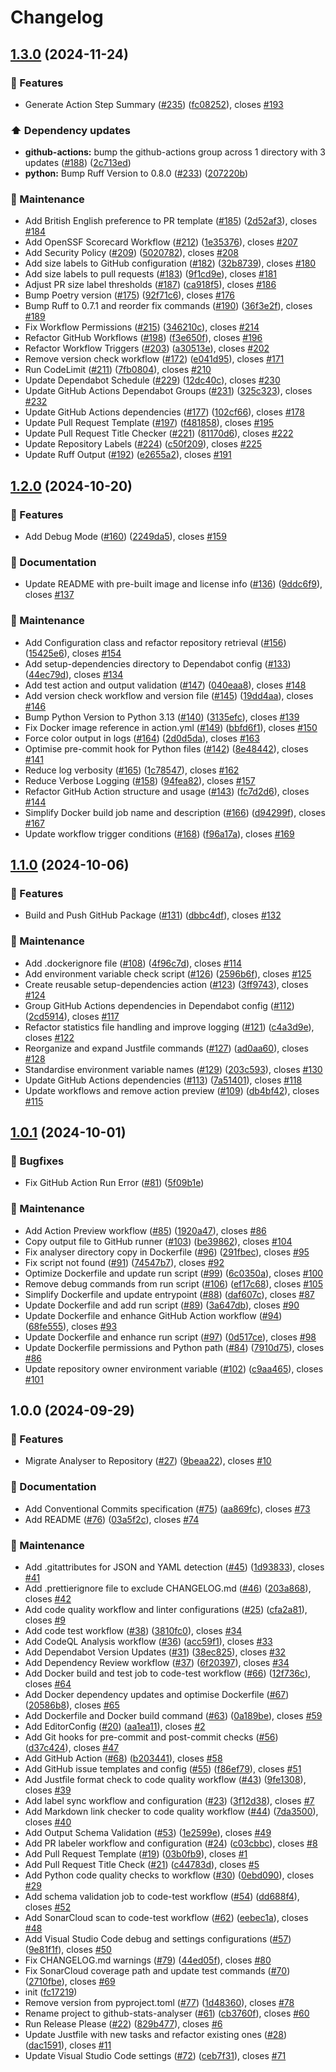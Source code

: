 # Changelog

## [1.3.0](https://github.com/JackPlowman/github-stats-analyser/compare/v1.2.0...v1.3.0) (2024-11-24)


### 🚀 Features

* Generate Action Step Summary ([#235](https://github.com/JackPlowman/github-stats-analyser/issues/235)) ([fc08252](https://github.com/JackPlowman/github-stats-analyser/commit/fc082520298be5e44322f76c5e58f9b9fdf51312)), closes [#193](https://github.com/JackPlowman/github-stats-analyser/issues/193)


### ⬆️ Dependency updates

* **github-actions:** bump the github-actions group across 1 directory with 3 updates ([#188](https://github.com/JackPlowman/github-stats-analyser/issues/188)) ([2c713ed](https://github.com/JackPlowman/github-stats-analyser/commit/2c713ed5cfa8c3bfe08778a25d8fe93ba5fa0e1f))
* **python:** Bump Ruff Version to 0.8.0 ([#233](https://github.com/JackPlowman/github-stats-analyser/issues/233)) ([207220b](https://github.com/JackPlowman/github-stats-analyser/commit/207220b3b44ee6ea4abc110c9edb14daf6ed0697))


### 🧰 Maintenance

* Add British English preference to PR template ([#185](https://github.com/JackPlowman/github-stats-analyser/issues/185)) ([2d52af3](https://github.com/JackPlowman/github-stats-analyser/commit/2d52af39e421a3836efe547ce74404b6eb806ca3)), closes [#184](https://github.com/JackPlowman/github-stats-analyser/issues/184)
* Add OpenSSF Scorecard Workflow ([#212](https://github.com/JackPlowman/github-stats-analyser/issues/212)) ([1e35376](https://github.com/JackPlowman/github-stats-analyser/commit/1e353765e99c8c8483766829d47c8870eceeb947)), closes [#207](https://github.com/JackPlowman/github-stats-analyser/issues/207)
* Add Security Policy ([#209](https://github.com/JackPlowman/github-stats-analyser/issues/209)) ([5020782](https://github.com/JackPlowman/github-stats-analyser/commit/502078248e438b19ca17986c67b0b4cef99ce0da)), closes [#208](https://github.com/JackPlowman/github-stats-analyser/issues/208)
* Add size labels to GitHub configuration ([#182](https://github.com/JackPlowman/github-stats-analyser/issues/182)) ([32b8739](https://github.com/JackPlowman/github-stats-analyser/commit/32b873900b00567268a28f6ae9276b5aa55ee198)), closes [#180](https://github.com/JackPlowman/github-stats-analyser/issues/180)
* Add size labels to pull requests ([#183](https://github.com/JackPlowman/github-stats-analyser/issues/183)) ([9f1cd9e](https://github.com/JackPlowman/github-stats-analyser/commit/9f1cd9e6395c05fe38158cf845a2df0793e207b2)), closes [#181](https://github.com/JackPlowman/github-stats-analyser/issues/181)
* Adjust PR size label thresholds ([#187](https://github.com/JackPlowman/github-stats-analyser/issues/187)) ([ca918f5](https://github.com/JackPlowman/github-stats-analyser/commit/ca918f53a0b7a3523cc878ac167706936e492f48)), closes [#186](https://github.com/JackPlowman/github-stats-analyser/issues/186)
* Bump Poetry version  ([#175](https://github.com/JackPlowman/github-stats-analyser/issues/175)) ([92f71c6](https://github.com/JackPlowman/github-stats-analyser/commit/92f71c6d55eda0cae9e90d3e5b0de6d749d057d5)), closes [#176](https://github.com/JackPlowman/github-stats-analyser/issues/176)
* Bump Ruff to 0.7.1 and reorder fix commands ([#190](https://github.com/JackPlowman/github-stats-analyser/issues/190)) ([36f3e2f](https://github.com/JackPlowman/github-stats-analyser/commit/36f3e2f036ea223090828e8d9b4cde5043025587)), closes [#189](https://github.com/JackPlowman/github-stats-analyser/issues/189)
* Fix Workflow Permissions ([#215](https://github.com/JackPlowman/github-stats-analyser/issues/215)) ([346210c](https://github.com/JackPlowman/github-stats-analyser/commit/346210c720ca88af3520744fb53076a94db07986)), closes [#214](https://github.com/JackPlowman/github-stats-analyser/issues/214)
* Refactor GitHub Workflows ([#198](https://github.com/JackPlowman/github-stats-analyser/issues/198)) ([f3e650f](https://github.com/JackPlowman/github-stats-analyser/commit/f3e650f5505ab3fb30888e08b528f23eb9f0d71e)), closes [#196](https://github.com/JackPlowman/github-stats-analyser/issues/196)
* Refactor Workflow Triggers ([#203](https://github.com/JackPlowman/github-stats-analyser/issues/203)) ([a30513e](https://github.com/JackPlowman/github-stats-analyser/commit/a30513e1d99a6c8b62bad6b06aceab4e5f5ca6d9)), closes [#202](https://github.com/JackPlowman/github-stats-analyser/issues/202)
* Remove version check workflow ([#172](https://github.com/JackPlowman/github-stats-analyser/issues/172)) ([e041d95](https://github.com/JackPlowman/github-stats-analyser/commit/e041d95769247a5d32ec5323793abbfb10a71a5a)), closes [#171](https://github.com/JackPlowman/github-stats-analyser/issues/171)
* Run CodeLimit ([#211](https://github.com/JackPlowman/github-stats-analyser/issues/211)) ([7fb0804](https://github.com/JackPlowman/github-stats-analyser/commit/7fb0804802eb2430c39ea8b4fdc2618c701347bc)), closes [#210](https://github.com/JackPlowman/github-stats-analyser/issues/210)
* Update Dependabot Schedule ([#229](https://github.com/JackPlowman/github-stats-analyser/issues/229)) ([12dc40c](https://github.com/JackPlowman/github-stats-analyser/commit/12dc40c9e4ed91b5aabe7ff2fa16ae901236fe7d)), closes [#230](https://github.com/JackPlowman/github-stats-analyser/issues/230)
* Update GitHub Actions Dependabot Groups ([#231](https://github.com/JackPlowman/github-stats-analyser/issues/231)) ([325c323](https://github.com/JackPlowman/github-stats-analyser/commit/325c3233004b74c0b068a7bc15ef43717d7fec51)), closes [#232](https://github.com/JackPlowman/github-stats-analyser/issues/232)
* Update GitHub Actions dependencies ([#177](https://github.com/JackPlowman/github-stats-analyser/issues/177)) ([102cf66](https://github.com/JackPlowman/github-stats-analyser/commit/102cf66abf7d5322a19f83789106959cf52a1642)), closes [#178](https://github.com/JackPlowman/github-stats-analyser/issues/178)
* Update Pull Request Template ([#197](https://github.com/JackPlowman/github-stats-analyser/issues/197)) ([f481858](https://github.com/JackPlowman/github-stats-analyser/commit/f481858ad3eea1bc5f3c7cf6439f25fb54a949a6)), closes [#195](https://github.com/JackPlowman/github-stats-analyser/issues/195)
* Update Pull Request Title Checker ([#221](https://github.com/JackPlowman/github-stats-analyser/issues/221)) ([81170d6](https://github.com/JackPlowman/github-stats-analyser/commit/81170d6464a20ad508fd92d1c6a7e45f8b8d5807)), closes [#222](https://github.com/JackPlowman/github-stats-analyser/issues/222)
* Update Repository Labels ([#224](https://github.com/JackPlowman/github-stats-analyser/issues/224)) ([c50f209](https://github.com/JackPlowman/github-stats-analyser/commit/c50f2098c8491e304970b62d512d723a2bd625b6)), closes [#225](https://github.com/JackPlowman/github-stats-analyser/issues/225)
* Update Ruff Output ([#192](https://github.com/JackPlowman/github-stats-analyser/issues/192)) ([e2655a2](https://github.com/JackPlowman/github-stats-analyser/commit/e2655a272c20b229bda17e42defef855ecb1c727)), closes [#191](https://github.com/JackPlowman/github-stats-analyser/issues/191)

## [1.2.0](https://github.com/JackPlowman/github-stats-analyser/compare/v1.1.0...v1.2.0) (2024-10-20)


### 🚀 Features

* Add Debug Mode ([#160](https://github.com/JackPlowman/github-stats-analyser/issues/160)) ([2249da5](https://github.com/JackPlowman/github-stats-analyser/commit/2249da523f6175554b916f825d5d96b893420953)), closes [#159](https://github.com/JackPlowman/github-stats-analyser/issues/159)


### 📝 Documentation

* Update README with pre-built image and license info ([#136](https://github.com/JackPlowman/github-stats-analyser/issues/136)) ([9ddc6f9](https://github.com/JackPlowman/github-stats-analyser/commit/9ddc6f9399e838d82b4b879477fef7538275d555)), closes [#137](https://github.com/JackPlowman/github-stats-analyser/issues/137)


### 🧰 Maintenance

* Add Configuration class and refactor repository retrieval ([#156](https://github.com/JackPlowman/github-stats-analyser/issues/156)) ([15425e6](https://github.com/JackPlowman/github-stats-analyser/commit/15425e66aa2a623cf2e91fe955954e22e8e9aea5)), closes [#154](https://github.com/JackPlowman/github-stats-analyser/issues/154)
* Add setup-dependencies directory to Dependabot config ([#133](https://github.com/JackPlowman/github-stats-analyser/issues/133)) ([44ec79d](https://github.com/JackPlowman/github-stats-analyser/commit/44ec79de162eb6d70ba4dab711a28d4e9e079469)), closes [#134](https://github.com/JackPlowman/github-stats-analyser/issues/134)
* Add test action and output validation ([#147](https://github.com/JackPlowman/github-stats-analyser/issues/147)) ([040eaa8](https://github.com/JackPlowman/github-stats-analyser/commit/040eaa82a1c005c9b7e4aea31457f04e1545a865)), closes [#148](https://github.com/JackPlowman/github-stats-analyser/issues/148)
* Add version check workflow and version file ([#145](https://github.com/JackPlowman/github-stats-analyser/issues/145)) ([19dd4aa](https://github.com/JackPlowman/github-stats-analyser/commit/19dd4aa92aa610d35df41aede91bde4ba7ba6e86)), closes [#146](https://github.com/JackPlowman/github-stats-analyser/issues/146)
* Bump Python Version to Python 3.13 ([#140](https://github.com/JackPlowman/github-stats-analyser/issues/140)) ([3135efc](https://github.com/JackPlowman/github-stats-analyser/commit/3135efc7ab40db35202ab7e6aa87948b686a52c4)), closes [#139](https://github.com/JackPlowman/github-stats-analyser/issues/139)
* Fix Docker image reference in action.yml ([#149](https://github.com/JackPlowman/github-stats-analyser/issues/149)) ([bbfd6f1](https://github.com/JackPlowman/github-stats-analyser/commit/bbfd6f10de233b6061628eddd2c5732d808b4afc)), closes [#150](https://github.com/JackPlowman/github-stats-analyser/issues/150)
* Force color output in logs ([#164](https://github.com/JackPlowman/github-stats-analyser/issues/164)) ([2d0d5da](https://github.com/JackPlowman/github-stats-analyser/commit/2d0d5da8edef3af7f1c82e7f7f20ee2f8c45c9bf)), closes [#163](https://github.com/JackPlowman/github-stats-analyser/issues/163)
* Optimise pre-commit hook for Python files ([#142](https://github.com/JackPlowman/github-stats-analyser/issues/142)) ([8e48442](https://github.com/JackPlowman/github-stats-analyser/commit/8e48442d2013086557fdbb22aa9154f1b1b8c5f3)), closes [#141](https://github.com/JackPlowman/github-stats-analyser/issues/141)
* Reduce log verbosity ([#165](https://github.com/JackPlowman/github-stats-analyser/issues/165)) ([1c78547](https://github.com/JackPlowman/github-stats-analyser/commit/1c785478cf6c5e9714a74ddf91378a52c0f61b85)), closes [#162](https://github.com/JackPlowman/github-stats-analyser/issues/162)
* Reduce Verbose Logging ([#158](https://github.com/JackPlowman/github-stats-analyser/issues/158)) ([94fea82](https://github.com/JackPlowman/github-stats-analyser/commit/94fea82cf9848e24c83c7c44e5821246474636ae)), closes [#157](https://github.com/JackPlowman/github-stats-analyser/issues/157)
* Refactor GitHub Action structure and usage ([#143](https://github.com/JackPlowman/github-stats-analyser/issues/143)) ([fc7d2d6](https://github.com/JackPlowman/github-stats-analyser/commit/fc7d2d681b385142d06d4e3b3361bf0a8ab368b0)), closes [#144](https://github.com/JackPlowman/github-stats-analyser/issues/144)
* Simplify Docker build job name and description ([#166](https://github.com/JackPlowman/github-stats-analyser/issues/166)) ([d94299f](https://github.com/JackPlowman/github-stats-analyser/commit/d94299fdba526710dc17ded5e77b3b804af2c033)), closes [#167](https://github.com/JackPlowman/github-stats-analyser/issues/167)
* Update workflow trigger conditions ([#168](https://github.com/JackPlowman/github-stats-analyser/issues/168)) ([f96a17a](https://github.com/JackPlowman/github-stats-analyser/commit/f96a17a4b6d926da4a873ba14932113a85cafbb5)), closes [#169](https://github.com/JackPlowman/github-stats-analyser/issues/169)

## [1.1.0](https://github.com/JackPlowman/github-stats-analyser/compare/v1.0.1...v1.1.0) (2024-10-06)


### 🚀 Features

* Build and Push GitHub Package ([#131](https://github.com/JackPlowman/github-stats-analyser/issues/131)) ([dbbc4df](https://github.com/JackPlowman/github-stats-analyser/commit/dbbc4dfc3d24b35dd908ad052842627def1b3f94)), closes [#132](https://github.com/JackPlowman/github-stats-analyser/issues/132)


### 🧰 Maintenance

* Add .dockerignore file ([#108](https://github.com/JackPlowman/github-stats-analyser/issues/108)) ([4f96c7d](https://github.com/JackPlowman/github-stats-analyser/commit/4f96c7dbdcfec75903d0b5605b2c7152c67dc636)), closes [#114](https://github.com/JackPlowman/github-stats-analyser/issues/114)
* Add environment variable check script ([#126](https://github.com/JackPlowman/github-stats-analyser/issues/126)) ([2596b6f](https://github.com/JackPlowman/github-stats-analyser/commit/2596b6fac63a6359c1a8cf5855cda00290a54d7b)), closes [#125](https://github.com/JackPlowman/github-stats-analyser/issues/125)
* Create reusable setup-dependencies action ([#123](https://github.com/JackPlowman/github-stats-analyser/issues/123)) ([3ff9743](https://github.com/JackPlowman/github-stats-analyser/commit/3ff9743b228daf09c0d7f4ff8856afb41d30700c)), closes [#124](https://github.com/JackPlowman/github-stats-analyser/issues/124)
* Group GitHub Actions dependencies in Dependabot config ([#112](https://github.com/JackPlowman/github-stats-analyser/issues/112)) ([2cd5914](https://github.com/JackPlowman/github-stats-analyser/commit/2cd59145acec9d5fd39109737d7d4e1d2f839629)), closes [#117](https://github.com/JackPlowman/github-stats-analyser/issues/117)
* Refactor statistics file handling and improve logging ([#121](https://github.com/JackPlowman/github-stats-analyser/issues/121)) ([c4a3d9e](https://github.com/JackPlowman/github-stats-analyser/commit/c4a3d9e748d4715c38a1b489e073f908fb57d6b5)), closes [#122](https://github.com/JackPlowman/github-stats-analyser/issues/122)
* Reorganize and expand Justfile commands ([#127](https://github.com/JackPlowman/github-stats-analyser/issues/127)) ([ad0aa60](https://github.com/JackPlowman/github-stats-analyser/commit/ad0aa607b6b8f6b59a9483c4a8701ef079c92abe)), closes [#128](https://github.com/JackPlowman/github-stats-analyser/issues/128)
* Standardise environment variable names ([#129](https://github.com/JackPlowman/github-stats-analyser/issues/129)) ([203c593](https://github.com/JackPlowman/github-stats-analyser/commit/203c593782d62ba8277f3f94050b8aef48af2594)), closes [#130](https://github.com/JackPlowman/github-stats-analyser/issues/130)
* Update GitHub Actions dependencies ([#113](https://github.com/JackPlowman/github-stats-analyser/issues/113)) ([7a51401](https://github.com/JackPlowman/github-stats-analyser/commit/7a514010373f37f802a1ec38fb281b4663037d91)), closes [#118](https://github.com/JackPlowman/github-stats-analyser/issues/118)
* Update workflows and remove action preview ([#109](https://github.com/JackPlowman/github-stats-analyser/issues/109)) ([db4bf42](https://github.com/JackPlowman/github-stats-analyser/commit/db4bf4208b80c044b27f6792c2bbbe337dcf2521)), closes [#115](https://github.com/JackPlowman/github-stats-analyser/issues/115)

## [1.0.1](https://github.com/JackPlowman/github-stats-analyser/compare/v1.0.0...v1.0.1) (2024-10-01)


### 🐛 Bugfixes

* Fix GitHub Action Run Error ([#81](https://github.com/JackPlowman/github-stats-analyser/issues/81)) ([5f09b1e](https://github.com/JackPlowman/github-stats-analyser/commit/5f09b1e6c3aeb45f5b37c0b33c24aa54a923db00))


### 🧰 Maintenance

* Add Action Preview workflow ([#85](https://github.com/JackPlowman/github-stats-analyser/issues/85)) ([1920a47](https://github.com/JackPlowman/github-stats-analyser/commit/1920a479de42b22e89c7d03bd4f6edece245def4)), closes [#86](https://github.com/JackPlowman/github-stats-analyser/issues/86)
* Copy output file to GitHub runner ([#103](https://github.com/JackPlowman/github-stats-analyser/issues/103)) ([be39862](https://github.com/JackPlowman/github-stats-analyser/commit/be39862f1d638395bb56b0d48dbff19cf47173b2)), closes [#104](https://github.com/JackPlowman/github-stats-analyser/issues/104)
* Fix analyser directory copy in Dockerfile ([#96](https://github.com/JackPlowman/github-stats-analyser/issues/96)) ([291fbec](https://github.com/JackPlowman/github-stats-analyser/commit/291fbec9736ad8f795db5c56178a0619fa2d3469)), closes [#95](https://github.com/JackPlowman/github-stats-analyser/issues/95)
* Fix script not found ([#91](https://github.com/JackPlowman/github-stats-analyser/issues/91)) ([74547b7](https://github.com/JackPlowman/github-stats-analyser/commit/74547b7d888a6e35080f1cde11bba925ea1ffcce)), closes [#92](https://github.com/JackPlowman/github-stats-analyser/issues/92)
* Optimize Dockerfile and update run script ([#99](https://github.com/JackPlowman/github-stats-analyser/issues/99)) ([6c0350a](https://github.com/JackPlowman/github-stats-analyser/commit/6c0350a3b6143d88ea3e4b9287d6b2acc85200ff)), closes [#100](https://github.com/JackPlowman/github-stats-analyser/issues/100)
* Remove debug commands from run script ([#106](https://github.com/JackPlowman/github-stats-analyser/issues/106)) ([ef17c68](https://github.com/JackPlowman/github-stats-analyser/commit/ef17c686f14ba85dc6469066d72fb13aca4819e7)), closes [#105](https://github.com/JackPlowman/github-stats-analyser/issues/105)
* Simplify Dockerfile and update entrypoint ([#88](https://github.com/JackPlowman/github-stats-analyser/issues/88)) ([daf607c](https://github.com/JackPlowman/github-stats-analyser/commit/daf607c1d6c6102047578a38a44e3002f2e3b051)), closes [#87](https://github.com/JackPlowman/github-stats-analyser/issues/87)
* Update Dockerfile and add run script ([#89](https://github.com/JackPlowman/github-stats-analyser/issues/89)) ([3a647db](https://github.com/JackPlowman/github-stats-analyser/commit/3a647dbc1dd512a056fdb972ce35f7772f3ca2f9)), closes [#90](https://github.com/JackPlowman/github-stats-analyser/issues/90)
* Update Dockerfile and enhance GitHub Action workflow ([#94](https://github.com/JackPlowman/github-stats-analyser/issues/94)) ([68fe555](https://github.com/JackPlowman/github-stats-analyser/commit/68fe5553b1ddc54a4d98fccab8c99fd9c56a2f5e)), closes [#93](https://github.com/JackPlowman/github-stats-analyser/issues/93)
* Update Dockerfile and enhance run script ([#97](https://github.com/JackPlowman/github-stats-analyser/issues/97)) ([0d517ce](https://github.com/JackPlowman/github-stats-analyser/commit/0d517ceb6736b5dc70de9c26a9763522133761d8)), closes [#98](https://github.com/JackPlowman/github-stats-analyser/issues/98)
* Update Dockerfile permissions and Python path ([#84](https://github.com/JackPlowman/github-stats-analyser/issues/84)) ([7910d75](https://github.com/JackPlowman/github-stats-analyser/commit/7910d756691a3146238664c8cf4018b8f2b44689)), closes [#86](https://github.com/JackPlowman/github-stats-analyser/issues/86)
* Update repository owner environment variable ([#102](https://github.com/JackPlowman/github-stats-analyser/issues/102)) ([c9aa465](https://github.com/JackPlowman/github-stats-analyser/commit/c9aa46571b30d08a40467d0d26d7b2c414b2522e)), closes [#101](https://github.com/JackPlowman/github-stats-analyser/issues/101)

## 1.0.0 (2024-09-29)


### 🚀 Features

* Migrate Analyser to Repository ([#27](https://github.com/JackPlowman/github-stats-analyser/issues/27)) ([9beaa22](https://github.com/JackPlowman/github-stats-analyser/commit/9beaa228696347cee387c7acd2c4cd90787e76ef)), closes [#10](https://github.com/JackPlowman/github-stats-analyser/issues/10)


### 📝 Documentation

* Add Conventional Commits specification ([#75](https://github.com/JackPlowman/github-stats-analyser/issues/75)) ([aa869fc](https://github.com/JackPlowman/github-stats-analyser/commit/aa869fc48326b86a3791368ad139503f4f5801be)), closes [#73](https://github.com/JackPlowman/github-stats-analyser/issues/73)
* Add README ([#76](https://github.com/JackPlowman/github-stats-analyser/issues/76)) ([03a5f2c](https://github.com/JackPlowman/github-stats-analyser/commit/03a5f2c7182d02a6173ea09ba0e890b7dc0c9f62)), closes [#74](https://github.com/JackPlowman/github-stats-analyser/issues/74)


### 🧰 Maintenance

* Add .gitattributes for JSON and YAML detection ([#45](https://github.com/JackPlowman/github-stats-analyser/issues/45)) ([1d93833](https://github.com/JackPlowman/github-stats-analyser/commit/1d93833c6bb406fc30eef008832fcbd45ab8061d)), closes [#41](https://github.com/JackPlowman/github-stats-analyser/issues/41)
* Add .prettierignore file to exclude CHANGELOG.md ([#46](https://github.com/JackPlowman/github-stats-analyser/issues/46)) ([203a868](https://github.com/JackPlowman/github-stats-analyser/commit/203a868f389125a119dc8288ef76aed77e7ccd9d)), closes [#42](https://github.com/JackPlowman/github-stats-analyser/issues/42)
* Add code quality workflow and linter configurations ([#25](https://github.com/JackPlowman/github-stats-analyser/issues/25)) ([cfa2a81](https://github.com/JackPlowman/github-stats-analyser/commit/cfa2a81053b9b0217c462fd31a017b68080e97f3)), closes [#9](https://github.com/JackPlowman/github-stats-analyser/issues/9)
* Add code test workflow ([#38](https://github.com/JackPlowman/github-stats-analyser/issues/38)) ([3810fc0](https://github.com/JackPlowman/github-stats-analyser/commit/3810fc012b616dfcac930d164d9095355d34063a)), closes [#34](https://github.com/JackPlowman/github-stats-analyser/issues/34)
* Add CodeQL Analysis workflow ([#36](https://github.com/JackPlowman/github-stats-analyser/issues/36)) ([acc59f1](https://github.com/JackPlowman/github-stats-analyser/commit/acc59f12a52dfd2fb376b1ea5a1233155307c881)), closes [#33](https://github.com/JackPlowman/github-stats-analyser/issues/33)
* Add Dependabot Version Updates ([#31](https://github.com/JackPlowman/github-stats-analyser/issues/31)) ([38ec825](https://github.com/JackPlowman/github-stats-analyser/commit/38ec8255cd8d0e20349e93f850f18b041ea092c1)), closes [#32](https://github.com/JackPlowman/github-stats-analyser/issues/32)
* Add Dependency Review workflow ([#37](https://github.com/JackPlowman/github-stats-analyser/issues/37)) ([6f20397](https://github.com/JackPlowman/github-stats-analyser/commit/6f203973f218a2218135a99fc680106f79531189)), closes [#34](https://github.com/JackPlowman/github-stats-analyser/issues/34)
* Add Docker build and test job to code-test workflow ([#66](https://github.com/JackPlowman/github-stats-analyser/issues/66)) ([12f736c](https://github.com/JackPlowman/github-stats-analyser/commit/12f736c8f562d3d972f7b1408470a3a6ee535f60)), closes [#64](https://github.com/JackPlowman/github-stats-analyser/issues/64)
* Add Docker dependency updates and optimise Dockerfile ([#67](https://github.com/JackPlowman/github-stats-analyser/issues/67)) ([20586b8](https://github.com/JackPlowman/github-stats-analyser/commit/20586b84129a91a20dfb62da4edf37b79780ca0d)), closes [#65](https://github.com/JackPlowman/github-stats-analyser/issues/65)
* Add Dockerfile and Docker build command ([#63](https://github.com/JackPlowman/github-stats-analyser/issues/63)) ([0a189be](https://github.com/JackPlowman/github-stats-analyser/commit/0a189be8f912c73bf1bf748f415d080c48b8ea40)), closes [#59](https://github.com/JackPlowman/github-stats-analyser/issues/59)
* Add EditorConfig ([#20](https://github.com/JackPlowman/github-stats-analyser/issues/20)) ([aa1ea11](https://github.com/JackPlowman/github-stats-analyser/commit/aa1ea114f08ba5e7be92be22d9ec16f4af8d1f26)), closes [#2](https://github.com/JackPlowman/github-stats-analyser/issues/2)
* Add Git hooks for pre-commit and post-commit checks ([#56](https://github.com/JackPlowman/github-stats-analyser/issues/56)) ([d37c424](https://github.com/JackPlowman/github-stats-analyser/commit/d37c4240bd113c9aa9f4932bfc0abb0f99598099)), closes [#47](https://github.com/JackPlowman/github-stats-analyser/issues/47)
* Add GitHub Action ([#68](https://github.com/JackPlowman/github-stats-analyser/issues/68)) ([b203441](https://github.com/JackPlowman/github-stats-analyser/commit/b203441fdb9c9023947bb3197cffacc63f67e251)), closes [#58](https://github.com/JackPlowman/github-stats-analyser/issues/58)
* Add GitHub issue templates and config ([#55](https://github.com/JackPlowman/github-stats-analyser/issues/55)) ([f86ef79](https://github.com/JackPlowman/github-stats-analyser/commit/f86ef79b12e4162c1849194ea1686847cab3f74c)), closes [#51](https://github.com/JackPlowman/github-stats-analyser/issues/51)
* Add Justfile format check to code quality workflow ([#43](https://github.com/JackPlowman/github-stats-analyser/issues/43)) ([9fe1308](https://github.com/JackPlowman/github-stats-analyser/commit/9fe1308d9c4a334d5c78b914444ef31ae74d77b0)), closes [#39](https://github.com/JackPlowman/github-stats-analyser/issues/39)
* Add label sync workflow and configuration ([#23](https://github.com/JackPlowman/github-stats-analyser/issues/23)) ([3f12d38](https://github.com/JackPlowman/github-stats-analyser/commit/3f12d3841753aaca3c14bc93a7e3567e67d03a9b)), closes [#7](https://github.com/JackPlowman/github-stats-analyser/issues/7)
* Add Markdown link checker to code quality workflow ([#44](https://github.com/JackPlowman/github-stats-analyser/issues/44)) ([7da3500](https://github.com/JackPlowman/github-stats-analyser/commit/7da3500ea5d5ae1077942dc6cf107de62785b2fd)), closes [#40](https://github.com/JackPlowman/github-stats-analyser/issues/40)
* Add Output Schema Validation ([#53](https://github.com/JackPlowman/github-stats-analyser/issues/53)) ([1e2599e](https://github.com/JackPlowman/github-stats-analyser/commit/1e2599ea0e914d725db8b46e03ba9111d7d95124)), closes [#49](https://github.com/JackPlowman/github-stats-analyser/issues/49)
* Add PR labeler workflow and configuration ([#24](https://github.com/JackPlowman/github-stats-analyser/issues/24)) ([c03cbbc](https://github.com/JackPlowman/github-stats-analyser/commit/c03cbbcc8643102beb6f404edef7c5d61851970b)), closes [#8](https://github.com/JackPlowman/github-stats-analyser/issues/8)
* Add Pull Request Template ([#19](https://github.com/JackPlowman/github-stats-analyser/issues/19)) ([03b0fb9](https://github.com/JackPlowman/github-stats-analyser/commit/03b0fb9ba0a884f53aa1051c1b74964106d8fd91)), closes [#1](https://github.com/JackPlowman/github-stats-analyser/issues/1)
* Add Pull Request Title Check ([#21](https://github.com/JackPlowman/github-stats-analyser/issues/21)) ([c44783d](https://github.com/JackPlowman/github-stats-analyser/commit/c44783db17bfcb80ee30cd7ce6477af1906a22a3)), closes [#5](https://github.com/JackPlowman/github-stats-analyser/issues/5)
* Add Python code quality checks to workflow ([#30](https://github.com/JackPlowman/github-stats-analyser/issues/30)) ([0ebd090](https://github.com/JackPlowman/github-stats-analyser/commit/0ebd0902c4f41a465c87112d2722a15b1e9a7b22)), closes [#29](https://github.com/JackPlowman/github-stats-analyser/issues/29)
* Add schema validation job to code-test workflow ([#54](https://github.com/JackPlowman/github-stats-analyser/issues/54)) ([dd688f4](https://github.com/JackPlowman/github-stats-analyser/commit/dd688f484cf67ffc8efd00e12d0e480355274fbd)), closes [#52](https://github.com/JackPlowman/github-stats-analyser/issues/52)
* Add SonarCloud scan to code-test workflow ([#62](https://github.com/JackPlowman/github-stats-analyser/issues/62)) ([eebec1a](https://github.com/JackPlowman/github-stats-analyser/commit/eebec1a0f6459e1b45be8338ad82a092c64b6b3e)), closes [#48](https://github.com/JackPlowman/github-stats-analyser/issues/48)
* Add Visual Studio Code debug and settings configurations ([#57](https://github.com/JackPlowman/github-stats-analyser/issues/57)) ([9e81f1f](https://github.com/JackPlowman/github-stats-analyser/commit/9e81f1fd35cce5c50548cc5ddec28442b4c907bd)), closes [#50](https://github.com/JackPlowman/github-stats-analyser/issues/50)
* Fix CHANGELOG.md warnings  ([#79](https://github.com/JackPlowman/github-stats-analyser/issues/79)) ([44ed05f](https://github.com/JackPlowman/github-stats-analyser/commit/44ed05fe3f6024cf8977af1995715f0c431aed25)), closes [#80](https://github.com/JackPlowman/github-stats-analyser/issues/80)
* Fix SonarCloud coverage path and update test commands ([#70](https://github.com/JackPlowman/github-stats-analyser/issues/70)) ([2710fbe](https://github.com/JackPlowman/github-stats-analyser/commit/2710fbe2d0eb2701fb8a7b20a2217dd4469a42b0)), closes [#69](https://github.com/JackPlowman/github-stats-analyser/issues/69)
* init ([fc17219](https://github.com/JackPlowman/github-stats-analyser/commit/fc172196f015c3fddf468b1d7850e2c9f80c1e98))
* Remove version from pyproject.toml ([#77](https://github.com/JackPlowman/github-stats-analyser/issues/77)) ([1d48360](https://github.com/JackPlowman/github-stats-analyser/commit/1d483606532689f3da9288a8dc0d7a1734faa55e)), closes [#78](https://github.com/JackPlowman/github-stats-analyser/issues/78)
* Rename project to github-stats-analyser ([#61](https://github.com/JackPlowman/github-stats-analyser/issues/61)) ([cb3760f](https://github.com/JackPlowman/github-stats-analyser/commit/cb3760f1dcacdd273da74c8cc5994ee9f73dc382)), closes [#60](https://github.com/JackPlowman/github-stats-analyser/issues/60)
* Run Release Please ([#22](https://github.com/JackPlowman/github-stats-analyser/issues/22)) ([829b477](https://github.com/JackPlowman/github-stats-analyser/commit/829b4779e4039f2ae69f86ba873a6cef9e0e4cf7)), closes [#6](https://github.com/JackPlowman/github-stats-analyser/issues/6)
* Update Justfile with new tasks and refactor existing ones ([#28](https://github.com/JackPlowman/github-stats-analyser/issues/28)) ([dac1591](https://github.com/JackPlowman/github-stats-analyser/commit/dac159132fa9c78c7f29b514962d01161a839fcb)), closes [#11](https://github.com/JackPlowman/github-stats-analyser/issues/11)
* Update Visual Studio Code settings ([#72](https://github.com/JackPlowman/github-stats-analyser/issues/72)) ([ceb7f31](https://github.com/JackPlowman/github-stats-analyser/commit/ceb7f31f4203aebec6307a174f66cdc04343c864)), closes [#71](https://github.com/JackPlowman/github-stats-analyser/issues/71)
